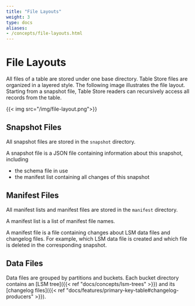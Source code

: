 ```yaml
---
title: "File Layouts"
weight: 3
type: docs
aliases:
- /concepts/file-layouts.html
---
```

<!--
Licensed to the Apache Software Foundation (ASF) under one
or more contributor license agreements.  See the NOTICE file
distributed with this work for additional information
regarding copyright ownership.  The ASF licenses this file
to you under the Apache License, Version 2.0 (the
"License"); you may not use this file except in compliance
with the License.  You may obtain a copy of the License at

  http://www.apache.org/licenses/LICENSE-2.0

Unless required by applicable law or agreed to in writing,
software distributed under the License is distributed on an
"AS IS" BASIS, WITHOUT WARRANTIES OR CONDITIONS OF ANY
KIND, either express or implied.  See the License for the
specific language governing permissions and limitations
under the License.
-->

# File Layouts

All files of a table are stored under one base directory. Table Store files are organized in a layered style. The following image illustrates the file layout. Starting from a snapshot file, Table Store readers can recursively access all records from the table.

{{< img src="/img/file-layout.png">}}

## Snapshot Files

All snapshot files are stored in the `snapshot` directory.

A snapshot file is a JSON file containing information about this snapshot, including

* the schema file in use
* the manifest list containing all changes of this snapshot

## Manifest Files

All manifest lists and manifest files are stored in the `manifest` directory.

A manifest list is a list of manifest file names.

A manifest file is a file containing changes about LSM data files and changelog files. For example, which LSM data file is created and which file is deleted in the corresponding snapshot.

## Data Files

Data files are grouped by partitions and buckets. Each bucket directory contains an [LSM tree]({{< ref "docs/concepts/lsm-trees" >}}) and its [changelog files]({{< ref "docs/features/primary-key-table#changelog-producers" >}}).
